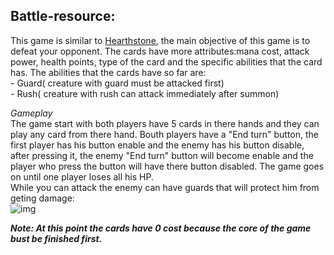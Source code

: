   ## Battle-resource:
  
   This game is similar to [Hearthstone](https://playhearthstone.com/en-us/), the main objective of this game is to defeat your opponent. The cards have more attributes:mana cost, attack power, health points, type of the card and the specific abilities that the card has.
   The abilities that the cards have so far are:</br>
      - Guard( creature with guard must be attacked first)</br>
      - Rush( creature with rush can attack immediately after summon)</br>
   
   *Gameplay*</br>
   The game start with both players have 5 cards in there hands and they can play any card from there hand. Bouth players have a "End turn" button, the first player has his button enable and the enemy has his button disable, after pressing it, the enemy "End turn" button will become enable and the player who press the button will have there button disabled. The game goes on until one player loses all his HP.<br>
   While you can attack the enemy can have guards that will protect him from geting damage:</br>
   ![img](https://github.com/ManoloiuAlexandru/Popular-games-and-Small-projects-Web/blob/master/message1.png)</br>
   
   
***Note: At this point the cards have 0 cost because the core of the game bust be finished first.***
      
